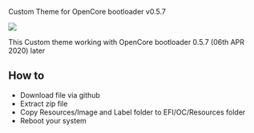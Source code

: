 Custom Theme for OpenCore bootloader v0.5.7

<img src="https://sixflow.kr/files/attach/images/62595/100/110/c5857188675e871cee388290424ba2eb.jpg">

This Custom theme working with OpenCore bootloader 0.5.7 (06th APR 2020) later

## How to

- Download file via github
- Extract zip file
- Copy Resources/Image and Label folder to EFI/OC/Resources folder
- Reboot your system


